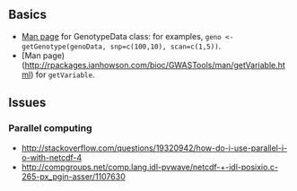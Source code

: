 ## Basics

* [Man page](http://rpackages.ianhowson.com/bioc/GWASTools/man/GenotypeData-class.html) for GenotypeData class: 
  for examples, `geno <- getGenotype(genoData, snp=c(100,10), scan=c(1,5))`.
* [Man page)(http://rpackages.ianhowson.com/bioc/GWASTools/man/getVariable.html) for `getVariable`.

## Issues

### Parallel computing

* http://stackoverflow.com/questions/19320942/how-do-i-use-parallel-i-o-with-netcdf-4
* http://compgroups.net/comp.lang.idl-pvwave/netcdf-+-idl-posixio.c-265-px_pgin-asser/1107630
